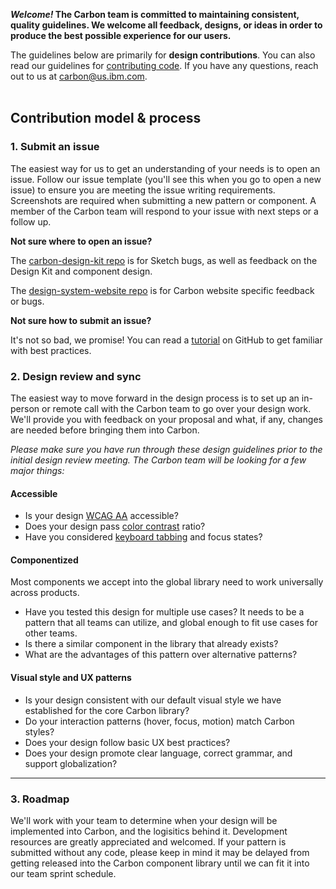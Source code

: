 **_Welcome!_ The Carbon team is committed to maintaining consistent, quality guidelines. We welcome all feedback, designs, or ideas in order to produce the best possible experience for our users.**

The guidelines below are primarily for **design contributions**. You can also read our guidelines for [contributing code](https://github.com/carbon-design-system/carbon-components/blob/master/docs/contributing.md). If you have any questions, reach out to us at carbon@us.ibm.com.
<br> <br>

## Contribution model & process

### 1. Submit an issue

The easiest way for us to get an understanding of your needs is to open an issue. Follow our issue template (you'll see this when you go to open a new issue) to ensure you are meeting the issue writing requirements. Screenshots are required when submitting a new pattern or component. A member of the Carbon team will respond to your issue with next steps or a follow up.

**Not sure where to open an issue?**

The [carbon-design-kit repo](https://github.com/carbon-design-system/carbon-design-kit) is for Sketch bugs, as well as feedback on the Design Kit and component design.

The [design-system-website repo](https://github.com/carbon-design-system/design-system-website) is for Carbon website specific feedback or bugs.

**Not sure how to submit an issue?**

It's not so bad, we promise! You can read a [tutorial](https://help.github.com/articles/creating-an-issue/) on GitHub to get familiar with best practices.

### 2. Design review and sync

The easiest way to move forward in the design process is to set up an in-person or remote call with the Carbon team to go over your design work. We'll provide you with feedback on your proposal and what, if any, changes are needed before bringing them into Carbon.

_Please make sure you have run through these design guidelines prior to the initial design review meeting. The Carbon team will be looking for a few major things:_

#### Accessible

* Is your design [WCAG AA](https://www.w3.org/WAI/WCAG20/quickref/) accessible?
* Does your design pass [color contrast](https://www.w3.org/TR/UNDERSTANDING-WCAG20/visual-audio-contrast-contrast.html) ratio?
* Have you considered [keyboard tabbing](/guidelines/accessibility) and focus states?

#### Componentized

Most components we accept into the global library need to work universally across products.

* Have you tested this design for multiple use cases? It needs to be a pattern that all teams can utilize, and global enough to fit use cases for other teams.
* Is there a similar component in the library that already exists?
* What are the advantages of this pattern over alternative patterns?

#### Visual style and UX patterns

* Is your design consistent with our default visual style we have established for the core Carbon library?
* Do your interaction patterns (hover, focus, motion) match Carbon styles?
* Does your design follow basic UX best practices?
* Does your design promote clear language, correct grammar, and support globalization?

<hr>

### 3. Roadmap

We'll work with your team to determine when your design will be implemented into Carbon, and the logisitics behind it. Development resources are greatly appreciated and welcomed. If your pattern is submitted without any code, please keep in mind it may be delayed from getting released into the Carbon component library until we can fit it into our team sprint schedule.
